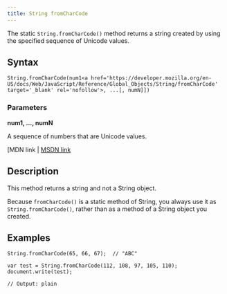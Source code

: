 ```yaml
---
title: String fromCharCode
---
```

The static `String.fromCharCode()` method returns a string created by using the specified sequence of Unicode values.

## Syntax

    String.fromCharCode(num1<a href='https://developer.mozilla.org/en-US/docs/Web/JavaScript/Reference/Global_Objects/String/fromCharCode' target='_blank' rel='nofollow'>, ...[, numN]])

### Parameters

**num1, ..., numN**

A sequence of numbers that are Unicode values.

[MDN link</a> | <a href='https://msdn.microsoft.com/en-us/LIBRary/wb4w0k66%28v=vs.94%29.aspx' target='_blank' rel='nofollow'>MSDN link</a>

## Description

This method returns a string and not a String object.

Because `fromCharCode()` is a static method of String, you always use it as `String.fromCharCode()`, rather than as a method of a String object you created.

## Examples

    String.fromCharCode(65, 66, 67);  // "ABC"

    var test = String.fromCharCode(112, 108, 97, 105, 110);
    document.write(test);

    // Output: plain